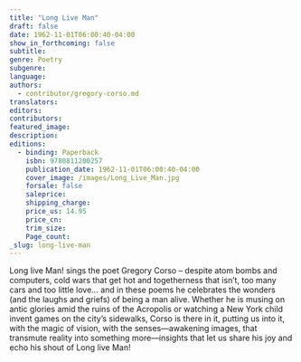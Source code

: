 ```yaml
---
title: "Long Live Man"
draft: false
date: 1962-11-01T06:00:40-04:00
show_in_forthcoming: false
subtitle:
genre: Poetry
subgenre:
language:
authors:
  - contributor/gregory-corso.md
translators:
editors:
contributors:
featured_image:
description:
editions:
  - binding: Paperback
    isbn: 9780811200257
    publication_date: 1962-11-01T06:00:40-04:00
    cover_image: /images/Long_Live_Man.jpg
    forsale: false
    saleprice:
    shipping_charge:
    price_us: 14.95
    price_cn:
    trim_size:
    Page_count:
_slug: long-live-man
---
```


Long live Man! sings the poet Gregory Corso – despite atom bombs and computers, cold wars that get hot and togetherness that isn’t, too many cars and too little love… and in these poems he celebrates the wonders (and the laughs and griefs) of being a man alive. Whether he is musing on antic glories amid the ruins of the Acropolis or watching a New York child invent games on the city’s sidewalks, Corso is there in it, putting us into it, with the magic of vision, with the senses––awakening images, that transmute reality into something more––insights that let us share his joy and echo his shout of Long live Man!

